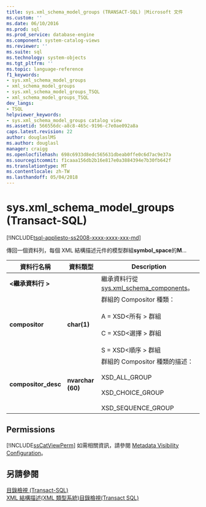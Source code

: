```yaml
---
title: sys.xml_schema_model_groups (TRANSACT-SQL) |Microsoft 文件
ms.custom: ''
ms.date: 06/10/2016
ms.prod: sql
ms.prod_service: database-engine
ms.component: system-catalog-views
ms.reviewer: ''
ms.suite: sql
ms.technology: system-objects
ms.tgt_pltfrm: ''
ms.topic: language-reference
f1_keywords:
- sys.xml_schema_model_groups
- xml_schema_model_groups
- sys.xml_schema_model_groups_TSQL
- xml_schema_model_groups_TSQL
dev_langs:
- TSQL
helpviewer_keywords:
- sys.xml_schema_model_groups catalog view
ms.assetid: 566556dc-a8c8-465c-9196-c7e0ae092a8a
caps.latest.revision: 22
author: douglaslMS
ms.author: douglasl
manager: craigg
ms.openlocfilehash: 698c6933d8edc565631dbeab0ffe0c6d7ac9e37a
ms.sourcegitcommit: f1caaa156db2b16e817e0a3884394e7b30fb642f
ms.translationtype: MT
ms.contentlocale: zh-TW
ms.lasthandoff: 05/04/2018
---
```

# <a name="sysxmlschemamodelgroups-transact-sql"></a>sys.xml_schema_model_groups (Transact-SQL)
[!INCLUDE[tsql-appliesto-ss2008-xxxx-xxxx-xxx-md](../../includes/tsql-appliesto-ss2008-xxxx-xxxx-xxx-md.md)]

  傳回一個資料列，每個 XML 結構描述元件的模型群組**symbol_space**的**M**...  
  
|資料行名稱|資料類型|Description|  
|-----------------|---------------|-----------------|  
|**\<繼承資料行 >**||繼承資料行從[sys.xml_schema_components](../../relational-databases/system-catalog-views/sys-xml-schema-components-transact-sql.md)。|  
|**compositor**|**char(1)**|群組的 Compositor 種類：<br /><br /> A = XSD\<所有 > 群組<br /><br /> C = XSD\<選擇 > 群組<br /><br /> S = XSD\<順序 > 群組|  
|**compositor_desc**|**nvarchar (60)**|群組的 Compositor 種類的描述：<br /><br /> XSD_ALL_GROUP<br /><br /> XSD_CHOICE_GROUP<br /><br /> XSD_SEQUENCE_GROUP|  
  
## <a name="permissions"></a>Permissions  
 [!INCLUDE[ssCatViewPerm](../../includes/sscatviewperm-md.md)] 如需相關資訊，請參閱 [Metadata Visibility Configuration](../../relational-databases/security/metadata-visibility-configuration.md)。  
  
## <a name="see-also"></a>另請參閱  
 [目錄檢視 &#40;Transact-SQL&#41;](../../relational-databases/system-catalog-views/catalog-views-transact-sql.md)   
 [XML 結構描述&#40;XML 類型系統&#41;目錄檢視&#40;Transact SQL&#41;](../../relational-databases/system-catalog-views/xml-schemas-xml-type-system-catalog-views-transact-sql.md)  
  
  
